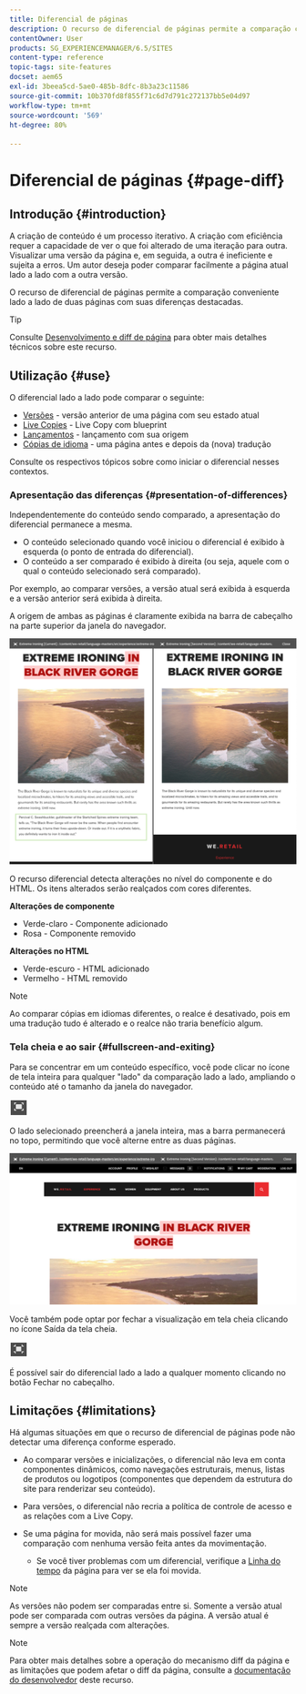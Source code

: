 ```yaml
---
title: Diferencial de páginas
description: O recurso de diferencial de páginas permite a comparação conveniente lado a lado de duas páginas com suas diferenças destacadas.
contentOwner: User
products: SG_EXPERIENCEMANAGER/6.5/SITES
content-type: reference
topic-tags: site-features
docset: aem65
exl-id: 3beea5cd-5ae0-485b-8dfc-8b3a23c11586
source-git-commit: 10b370fd8f855f71c6d7d791c272137bb5e04d97
workflow-type: tm+mt
source-wordcount: '569'
ht-degree: 80%

---
```


# Diferencial de páginas  {#page-diff}

## Introdução {#introduction}

A criação de conteúdo é um processo iterativo. A criação com eficiência requer a capacidade de ver o que foi alterado de uma iteração para outra. Visualizar uma versão da página e, em seguida, a outra é ineficiente e sujeita a erros. Um autor deseja poder comparar facilmente a página atual lado a lado com a outra versão.

O recurso de diferencial de páginas permite a comparação conveniente lado a lado de duas páginas com suas diferenças destacadas.

>[!TIP]
>
>Consulte [Desenvolvimento e diff de página](/help/sites-developing/pagediff.md#operation-details) para obter mais detalhes técnicos sobre este recurso.

## Utilização {#use}

O diferencial lado a lado pode comparar o seguinte:

* [Versões](/help/sites-authoring/working-with-page-versions.md#comparing-a-version-with-current-page) - versão anterior de uma página com seu estado atual
* [Live Copies](/help/sites-administering/msm-livecopy.md#comparing-a-live-copy-page-with-a-blueprint-page) - Live Copy com blueprint
* [Lançamentos](/help/sites-authoring/launches-editing.md#comparing-a-launch-page-to-its-source-page) - lançamento com sua origem
* [Cópias de idioma](/help/sites-administering/tc-manage.md#comparing-language-copies) - uma página antes e depois da (nova) tradução

Consulte os respectivos tópicos sobre como iniciar o diferencial nesses contextos.

### Apresentação das diferenças   {#presentation-of-differences}

Independentemente do conteúdo sendo comparado, a apresentação do diferencial permanece a mesma.

* O conteúdo selecionado quando você iniciou o diferencial é exibido à esquerda (o ponto de entrada do diferencial).
* O conteúdo a ser comparado é exibido à direita (ou seja, aquele com o qual o conteúdo selecionado será comparado).

Por exemplo, ao comparar versões, a versão atual será exibida à esquerda e a versão anterior será exibida à direita.

A origem de ambas as páginas é claramente exibida na barra de cabeçalho na parte superior da janela do navegador.

![Fonte mostrada no cabeçalho](assets/chlimage_1-109.png)

O recurso diferencial detecta alterações no nível do componente e do HTML. Os itens alterados serão realçados com cores diferentes.

**Alterações de componente**

* Verde-claro - Componente adicionado
* Rosa - Componente removido

**Alterações no HTML**

* Verde-escuro - HTML adicionado
* Vermelho - HTML removido

>[!NOTE]
>
>Ao comparar cópias em idiomas diferentes, o realce é desativado, pois em uma tradução tudo é alterado e o realce não traria benefício algum.

### Tela cheia e ao sair   {#fullscreen-and-exiting}

Para se concentrar em um conteúdo específico, você pode clicar no ícone de tela inteira para qualquer &quot;lado&quot; da comparação lado a lado, ampliando o conteúdo até o tamanho da janela do navegador.

![Ícone do modo de tela cheia](do-not-localize/chlimage_1-18.png)

O lado selecionado preencherá a janela inteira, mas a barra permanecerá no topo, permitindo que você alterne entre as duas páginas.

![A barra na parte superior permite alternar entre páginas](assets/chlimage_1-110.png)

Você também pode optar por fechar a visualização em tela cheia clicando no ícone Saída da tela cheia.

![Fechar tela inteira](do-not-localize/chlimage_1-19.png)

É possível sair do diferencial lado a lado a qualquer momento clicando no botão Fechar no cabeçalho.

## Limitações   {#limitations}

Há algumas situações em que o recurso de diferencial de páginas pode não detectar uma diferença conforme esperado.

* Ao comparar versões e inicializações, o diferencial não leva em conta componentes dinâmicos, como navegações estruturais, menus, listas de produtos ou logotipos (componentes que dependem da estrutura do site para renderizar seu conteúdo).
* Para versões, o diferencial não recria a política de controle de acesso e as relações com a Live Copy.
* Se uma página for movida, não será mais possível fazer uma comparação com nenhuma versão feita antes da movimentação.

   * Se você tiver problemas com um diferencial, verifique a [Linha do tempo](/help/sites-authoring/basic-handling.md#timeline) da página para ver se ela foi movida.

>[!NOTE]
>
>As versões não podem ser comparadas entre si. Somente a versão atual pode ser comparada com outras versões da página. A versão atual é sempre a versão realçada com alterações.

>[!NOTE]
>
>Para obter mais detalhes sobre a operação do mecanismo diff da página e as limitações que podem afetar o diff da página, consulte a [documentação do desenvolvedor](/help/sites-developing/pagediff.md) deste recurso.

